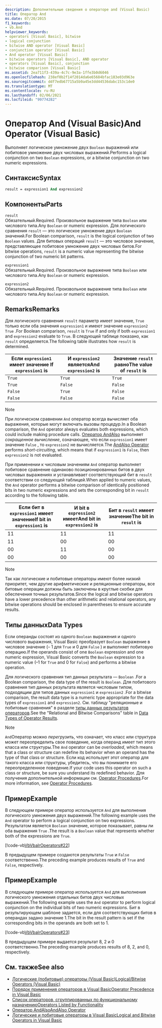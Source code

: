 ```yaml
---
description: Дополнительные сведения о операторе and (Visual Basic)
title: Оператор And
ms.date: 07/20/2015
f1_keywords:
- vb.And
helpviewer_keywords:
- operators [Visual Basic], bitwise
- logical conjunction
- bitwise AND operator [Visual Basic]
- conjunction operator [Visual Basic]
- And operator [Visual Basic]
- bitwise operators [Visual Basic], AND operator
- operators [Visual Basic], conjunction
- bitwise comparison [Visual Basic]
ms.assetid: 2ea711f3-439a-4c7c-9e3a-1ffe3b0d6046
ms.openlocfilehash: 238ef0b2f14f2014da6e65684bfac183e03d963e
ms.sourcegitcommit: ddf7edb67715a5b9a45e3dd44536dabc153c1de0
ms.translationtype: MT
ms.contentlocale: ru-RU
ms.lasthandoff: 02/06/2021
ms.locfileid: "99774282"
---
```

# <a name="and-operator-visual-basic"></a><span data-ttu-id="b35ee-103">Оператор And (Visual Basic)</span><span class="sxs-lookup"><span data-stu-id="b35ee-103">And Operator (Visual Basic)</span></span>

<span data-ttu-id="b35ee-104">Выполняет логическое умножение двух `Boolean` выражений или побитовое умножение двух числовых выражений.</span><span class="sxs-lookup"><span data-stu-id="b35ee-104">Performs a logical conjunction on two `Boolean` expressions, or a bitwise conjunction on two numeric expressions.</span></span>  
  
## <a name="syntax"></a><span data-ttu-id="b35ee-105">Синтаксис</span><span class="sxs-lookup"><span data-stu-id="b35ee-105">Syntax</span></span>  
  
```vb  
result = expression1 And expression2  
```  
  
## <a name="parts"></a><span data-ttu-id="b35ee-106">Компоненты</span><span class="sxs-lookup"><span data-stu-id="b35ee-106">Parts</span></span>  

 `result`  
 <span data-ttu-id="b35ee-107">Обязательный.</span><span class="sxs-lookup"><span data-stu-id="b35ee-107">Required.</span></span> <span data-ttu-id="b35ee-108">Произвольное выражение типа `Boolean` или числового типа.</span><span class="sxs-lookup"><span data-stu-id="b35ee-108">Any `Boolean` or numeric expression.</span></span> <span data-ttu-id="b35ee-109">Для логического сравнения `result` — это логическое умножение двух `Boolean` значений.</span><span class="sxs-lookup"><span data-stu-id="b35ee-109">For Boolean comparison, `result` is the logical conjunction of two `Boolean` values.</span></span> <span data-ttu-id="b35ee-110">Для битовых операций `result` — это числовое значение, представляющее побитовое умножение двух числовых битов.</span><span class="sxs-lookup"><span data-stu-id="b35ee-110">For bitwise operations, `result` is a numeric value representing the bitwise conjunction of two numeric bit patterns.</span></span>  
  
 `expression1`  
 <span data-ttu-id="b35ee-111">Обязательный.</span><span class="sxs-lookup"><span data-stu-id="b35ee-111">Required.</span></span> <span data-ttu-id="b35ee-112">Произвольное выражение типа `Boolean` или числового типа.</span><span class="sxs-lookup"><span data-stu-id="b35ee-112">Any `Boolean` or numeric expression.</span></span>  
  
 `expression2`  
 <span data-ttu-id="b35ee-113">Обязательный.</span><span class="sxs-lookup"><span data-stu-id="b35ee-113">Required.</span></span> <span data-ttu-id="b35ee-114">Произвольное выражение типа `Boolean` или числового типа.</span><span class="sxs-lookup"><span data-stu-id="b35ee-114">Any `Boolean` or numeric expression.</span></span>  
  
## <a name="remarks"></a><span data-ttu-id="b35ee-115">Remarks</span><span class="sxs-lookup"><span data-stu-id="b35ee-115">Remarks</span></span>  

 <span data-ttu-id="b35ee-116">Для логического сравнения `result` параметр имеет значение, `True` только если оба значения `expression1` и имеют значение `expression2` `True` .</span><span class="sxs-lookup"><span data-stu-id="b35ee-116">For Boolean comparison, `result` is `True` if and only if both `expression1` and `expression2` evaluate to `True`.</span></span> <span data-ttu-id="b35ee-117">В следующей таблице показано, как `result` определяется.</span><span class="sxs-lookup"><span data-stu-id="b35ee-117">The following table illustrates how `result` is determined.</span></span>  
  
|<span data-ttu-id="b35ee-118">Если `expression1` имеет значение </span><span class="sxs-lookup"><span data-stu-id="b35ee-118">If `expression1` is</span></span>|<span data-ttu-id="b35ee-119">И `expression2` является</span><span class="sxs-lookup"><span data-stu-id="b35ee-119">And `expression2` is</span></span>|<span data-ttu-id="b35ee-120">Значение `result` равно</span><span class="sxs-lookup"><span data-stu-id="b35ee-120">The value of `result` is</span></span>|  
|-------------------------|--------------------------|------------------------------|  
|`True`|`True`|`True`|  
|`True`|`False`|`False`|  
|`False`|`True`|`False`|  
|`False`|`False`|`False`|  
  
> [!NOTE]
> <span data-ttu-id="b35ee-121">При логическом сравнении `And` оператор всегда вычисляет оба выражения, которые могут включать вызовы процедур.</span><span class="sxs-lookup"><span data-stu-id="b35ee-121">In a Boolean comparison, the `And` operator always evaluates both expressions, which could include making procedure calls.</span></span> <span data-ttu-id="b35ee-122">[Оператор AndAlso](andalso-operator.md) выполняет *сокращенное вычисление*, означающее, что если `expression1` имеет значение `False` , то `expression2` не вычисляется.</span><span class="sxs-lookup"><span data-stu-id="b35ee-122">The [AndAlso Operator](andalso-operator.md) performs *short-circuiting*, which means that if `expression1` is `False`, then `expression2` is not evaluated.</span></span>  
  
 <span data-ttu-id="b35ee-123">При применении к числовым значениям `And` оператор выполняет побитовое сравнение одинаково позиционированных битов в двух числовых выражениях и устанавливает соответствующий бит в `result` соответствии со следующей таблицей.</span><span class="sxs-lookup"><span data-stu-id="b35ee-123">When applied to numeric values, the `And` operator performs a bitwise comparison of identically positioned bits in two numeric expressions and sets the corresponding bit in `result` according to the following table.</span></span>  
  
|<span data-ttu-id="b35ee-124">Если бит в `expression1` имеет значение</span><span class="sxs-lookup"><span data-stu-id="b35ee-124">If bit in `expression1` is</span></span>|<span data-ttu-id="b35ee-125">И bit в `expression2` имеет</span><span class="sxs-lookup"><span data-stu-id="b35ee-125">And bit in `expression2` is</span></span>|<span data-ttu-id="b35ee-126">Бит в `result` имеет значение</span><span class="sxs-lookup"><span data-stu-id="b35ee-126">The bit in `result` is</span></span>|  
|--------------------------------|---------------------------------|----------------------------|  
|<span data-ttu-id="b35ee-127">1</span><span class="sxs-lookup"><span data-stu-id="b35ee-127">1</span></span>|<span data-ttu-id="b35ee-128">1</span><span class="sxs-lookup"><span data-stu-id="b35ee-128">1</span></span>|<span data-ttu-id="b35ee-129">1</span><span class="sxs-lookup"><span data-stu-id="b35ee-129">1</span></span>|  
|<span data-ttu-id="b35ee-130">1</span><span class="sxs-lookup"><span data-stu-id="b35ee-130">1</span></span>|<span data-ttu-id="b35ee-131">0</span><span class="sxs-lookup"><span data-stu-id="b35ee-131">0</span></span>|<span data-ttu-id="b35ee-132">0</span><span class="sxs-lookup"><span data-stu-id="b35ee-132">0</span></span>|  
|<span data-ttu-id="b35ee-133">0</span><span class="sxs-lookup"><span data-stu-id="b35ee-133">0</span></span>|<span data-ttu-id="b35ee-134">1</span><span class="sxs-lookup"><span data-stu-id="b35ee-134">1</span></span>|<span data-ttu-id="b35ee-135">0</span><span class="sxs-lookup"><span data-stu-id="b35ee-135">0</span></span>|  
|<span data-ttu-id="b35ee-136">0</span><span class="sxs-lookup"><span data-stu-id="b35ee-136">0</span></span>|<span data-ttu-id="b35ee-137">0</span><span class="sxs-lookup"><span data-stu-id="b35ee-137">0</span></span>|<span data-ttu-id="b35ee-138">0</span><span class="sxs-lookup"><span data-stu-id="b35ee-138">0</span></span>|  
  
> [!NOTE]
> <span data-ttu-id="b35ee-139">Так как логические и побитовые операторы имеют более низкий приоритет, чем другие арифметические и реляционные операторы, все битовые операции должны быть заключены в круглые скобки для обеспечения точных результатов.</span><span class="sxs-lookup"><span data-stu-id="b35ee-139">Since the logical and bitwise operators have a lower precedence than other arithmetic and relational operators, any bitwise operations should be enclosed in parentheses to ensure accurate results.</span></span>  
  
## <a name="data-types"></a><span data-ttu-id="b35ee-140">Типы данных</span><span class="sxs-lookup"><span data-stu-id="b35ee-140">Data Types</span></span>  

 <span data-ttu-id="b35ee-141">Если операнды состоят из одного `Boolean` выражения и одного числового выражения, Visual Basic преобразует `Boolean` выражение в числовое значение (– 1 для `True` и 0 для `False` ) и выполняет побитовую операцию.</span><span class="sxs-lookup"><span data-stu-id="b35ee-141">If the operands consist of one `Boolean` expression and one numeric expression, Visual Basic converts the `Boolean` expression to a numeric value (–1 for `True` and 0 for `False`) and performs a bitwise operation.</span></span>  
  
 <span data-ttu-id="b35ee-142">Для логического сравнения тип данных результата — `Boolean` .</span><span class="sxs-lookup"><span data-stu-id="b35ee-142">For a Boolean comparison, the data type of the result is `Boolean`.</span></span> <span data-ttu-id="b35ee-143">Для побитового сравнения тип данных результата является числовым типом, подходящим для типов данных `expression1` и `expression2` .</span><span class="sxs-lookup"><span data-stu-id="b35ee-143">For a bitwise comparison, the result data type is a numeric type appropriate for the data types of `expression1` and `expression2`.</span></span> <span data-ttu-id="b35ee-144">См. таблицу "реляционные и побитовые сравнения" в разделе [типы данных результатов операторов](data-types-of-operator-results.md).</span><span class="sxs-lookup"><span data-stu-id="b35ee-144">See the "Relational and Bitwise Comparisons" table in [Data Types of Operator Results](data-types-of-operator-results.md).</span></span>  
  
> [!NOTE]
> <span data-ttu-id="b35ee-145">`And`Оператор можно *перегрузить*, что означает, что класс или структура может переопределить свое поведение, когда операнд имеет тип этого класса или структуры.</span><span class="sxs-lookup"><span data-stu-id="b35ee-145">The `And` operator can be *overloaded*, which means that a class or structure can redefine its behavior when an operand has the type of that class or structure.</span></span> <span data-ttu-id="b35ee-146">Если код использует этот оператор для такого класса или структуры, убедитесь, что вы понимаете его переопределенное поведение.</span><span class="sxs-lookup"><span data-stu-id="b35ee-146">If your code uses this operator on such a class or structure, be sure you understand its redefined behavior.</span></span> <span data-ttu-id="b35ee-147">Для получения дополнительной информации см. [Operator Procedures](../../programming-guide/language-features/procedures/operator-procedures.md).</span><span class="sxs-lookup"><span data-stu-id="b35ee-147">For more information, see [Operator Procedures](../../programming-guide/language-features/procedures/operator-procedures.md).</span></span>  
  
## <a name="example"></a><span data-ttu-id="b35ee-148">Пример</span><span class="sxs-lookup"><span data-stu-id="b35ee-148">Example</span></span>  

 <span data-ttu-id="b35ee-149">В следующем примере оператор используется `And` для выполнения логического умножения двух выражений.</span><span class="sxs-lookup"><span data-stu-id="b35ee-149">The following example uses the `And` operator to perform a logical conjunction on two expressions.</span></span> <span data-ttu-id="b35ee-150">Результатом является `Boolean` значение, которое показывает, равны ли оба выражения `True` .</span><span class="sxs-lookup"><span data-stu-id="b35ee-150">The result is a `Boolean` value that represents whether both of the expressions are `True`.</span></span>  
  
 [!code-vb[VbVbalrOperators#22](~/samples/snippets/visualbasic/VS_Snippets_VBCSharp/VbVbalrOperators/VB/Class1.vb#22)]  
  
 <span data-ttu-id="b35ee-151">В предыдущем примере создаются результаты `True` и `False` соответственно.</span><span class="sxs-lookup"><span data-stu-id="b35ee-151">The preceding example produces results of `True` and `False`, respectively.</span></span>  
  
## <a name="example"></a><span data-ttu-id="b35ee-152">Пример</span><span class="sxs-lookup"><span data-stu-id="b35ee-152">Example</span></span>  

 <span data-ttu-id="b35ee-153">В следующем примере оператор используется `And` для выполнения логического умножения отдельных битов двух числовых выражений.</span><span class="sxs-lookup"><span data-stu-id="b35ee-153">The following example uses the `And` operator to perform logical conjunction on the individual bits of two numeric expressions.</span></span> <span data-ttu-id="b35ee-154">Бит в результирующем шаблоне задается, если для соответствующих битов в операндах задано значение 1.</span><span class="sxs-lookup"><span data-stu-id="b35ee-154">The bit in the result pattern is set if the corresponding bits in the operands are both set to 1.</span></span>  
  
 [!code-vb[VbVbalrOperators#23](~/samples/snippets/visualbasic/VS_Snippets_VBCSharp/VbVbalrOperators/VB/Class1.vb#23)]  
  
 <span data-ttu-id="b35ee-155">В предыдущем примере выдается результат 8, 2 и 0 соответственно.</span><span class="sxs-lookup"><span data-stu-id="b35ee-155">The preceding example produces results of 8, 2, and 0, respectively.</span></span>  
  
## <a name="see-also"></a><span data-ttu-id="b35ee-156">См. также</span><span class="sxs-lookup"><span data-stu-id="b35ee-156">See also</span></span>

- [<span data-ttu-id="b35ee-157">Логические (побитовые) операторы (Visual Basic)</span><span class="sxs-lookup"><span data-stu-id="b35ee-157">Logical/Bitwise Operators (Visual Basic)</span></span>](logical-bitwise-operators.md)
- [<span data-ttu-id="b35ee-158">Порядок применения операторов в Visual Basic</span><span class="sxs-lookup"><span data-stu-id="b35ee-158">Operator Precedence in Visual Basic</span></span>](operator-precedence.md)
- [<span data-ttu-id="b35ee-159">Список операторов, сгруппированных по функциональному назначению</span><span class="sxs-lookup"><span data-stu-id="b35ee-159">Operators Listed by Functionality</span></span>](operators-listed-by-functionality.md)
- [<span data-ttu-id="b35ee-160">Оператор AndAlso</span><span class="sxs-lookup"><span data-stu-id="b35ee-160">AndAlso Operator</span></span>](andalso-operator.md)
- [<span data-ttu-id="b35ee-161">Логические и побитовые операторы в Visual Basic</span><span class="sxs-lookup"><span data-stu-id="b35ee-161">Logical and Bitwise Operators in Visual Basic</span></span>](../../programming-guide/language-features/operators-and-expressions/logical-and-bitwise-operators.md)

